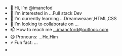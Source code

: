 - 👋 Hi, I’m @imancfod
- 👀 I’m interested in ...Full stack Dev  
- 🌱 I’m currently learning ...Dreamweaaer,HTML,CSS
- 💞️ I’m looking to collaborate on ...
- 📫 How to reach me ...imancford@outlooc.com
- 😄 Pronouns: ...He,Him  
- ⚡ Fun fact: ...
- 

<!---
imancfod/imancfod is a ✨ special ✨ repository because its `README.md` (this file) appears on your GitHub profile.
You can click the Preview link to take a look at your changes.
--->
